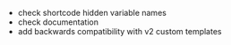 - check shortcode hidden variable names
- check documentation
- add backwards compatibility with v2 custom templates
